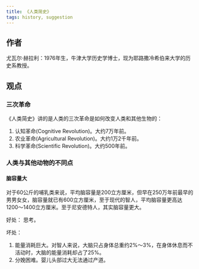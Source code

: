 ```yaml
---
title: 《人类简史》
tags: history, suggestion
---
```


## 作者
尤瓦尔·赫拉利：1976年生，牛津大学历史学博士，现为耶路撒冷希伯来大学的历史系教授。


## 观点
### 三次革命
《人类简史》讲的是人类的三次革命是如何改变人类和其他生物的：
1. 认知革命(Cognitive Revolution)。大约7万年前。
2. 农业革命(Agricultural Revolution)。大约1万2千年前。
3. 科学革命(Scientific Revolution)。大约500年前。

### 人类与其他动物的不同点
#### 脑容量大
对于60公斤的哺乳类来说，平均脑容量是200立方厘米，但早在250万年前最早的男男女女，脑容量就已有600立方厘米，至于现代的智人，平均脑容量更高达1200～1400立方厘米。至于尼安德特人，其实脑容量更大。

好处： 思考。

坏处：
1. 能量消耗巨大。对智人来说，大脑只占身体总重约2%～3%，在身体休息而不活动时，大脑的能量消耗却占了25%。
2. 分娩困难。婴儿头部过大无法通过产道。
